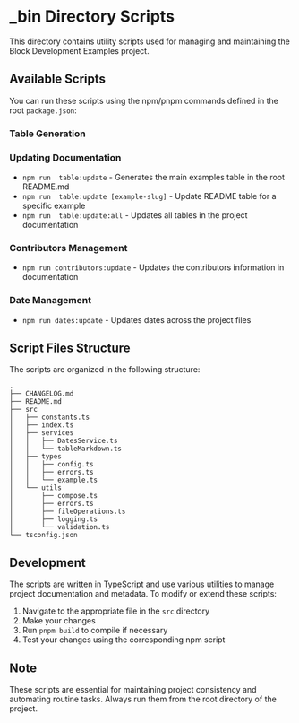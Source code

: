 # \_bin Directory Scripts

This directory contains utility scripts used for managing and maintaining the Block Development Examples project.

## Available Scripts

You can run these scripts using the npm/pnpm commands defined in the root `package.json`:

### Table Generation

### Updating Documentation

-   `npm run  table:update` - Generates the main examples table in the root README.md
-   `npm run  table:update [example-slug]` - Update README table for a specific example
-   `npm run  table:update:all` - Updates all tables in the project documentation

### Contributors Management

-   `npm run contributors:update` - Updates the contributors information in documentation

### Date Management

-   `npm run dates:update` - Updates dates across the project files

## Script Files Structure

The scripts are organized in the following structure:

```
.
├── CHANGELOG.md
├── README.md
├── src
│   ├── constants.ts
│   ├── index.ts
│   ├── services
│   │   ├── DatesService.ts
│   │   └── tableMarkdown.ts
│   ├── types
│   │   ├── config.ts
│   │   ├── errors.ts
│   │   └── example.ts
│   └── utils
│       ├── compose.ts
│       ├── errors.ts
│       ├── fileOperations.ts
│       ├── logging.ts
│       └── validation.ts
└── tsconfig.json
```

## Development

The scripts are written in TypeScript and use various utilities to manage project documentation and metadata. To modify or extend these scripts:

1. Navigate to the appropriate file in the `src` directory
2. Make your changes
3. Run `pnpm build` to compile if necessary
4. Test your changes using the corresponding npm script

## Note

These scripts are essential for maintaining project consistency and automating routine tasks. Always run them from the root directory of the project.
